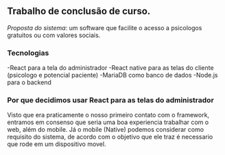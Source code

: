 ## Trabalho de conclusão de curso.

*Proposta do sistema*: um software que facilite o acesso a psicologos gratuitos ou com valores sociais.

### Tecnologias
-React para a tela do administrador
-React native para as telas do cliente (psicologo e potencial paciente)
-MariaDB como banco de dados
-Node.js para o backend

### Por que decidimos usar React para as telas do administrador
Visto que era praticamente o nosso primeiro contato com o framework, entramos em consenso que seria uma boa experiencia trabalhar com o web, além do mobile.
Já o mobile (Native) podemos considerar como requisito do sistema, de acordo com o objetivo que ele traz é necessario que rode em um dispositivo movel.

